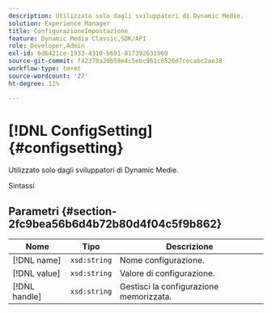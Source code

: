 ```yaml
---
description: Utilizzato solo dagli sviluppatori di Dynamic Medie.
solution: Experience Manager
title: ConfigurazioneImpostazione
feature: Dynamic Media Classic,SDK/API
role: Developer,Admin
exl-id: 6d6421ce-1933-4310-b691-817392631969
source-git-commit: f42378a20b58e4c5ebc961c6526d7cecabc2ae38
workflow-type: tm+mt
source-wordcount: '27'
ht-degree: 11%

---
```


# [!DNL ConfigSetting]{#configsetting}

Utilizzato solo dagli sviluppatori di Dynamic Medie.

Sintassi

## Parametri {#section-2fc9bea56b6d4b72b80d4f04c5f9b862}

| Nome | Tipo | Descrizione |
|---|---|---|
| [!DNL name] | `xsd:string` | Nome configurazione. |
| [!DNL value] | `xsd:string` | Valore di configurazione. |
| [!DNL handle] | `xsd:string` | Gestisci la configurazione memorizzata. |
